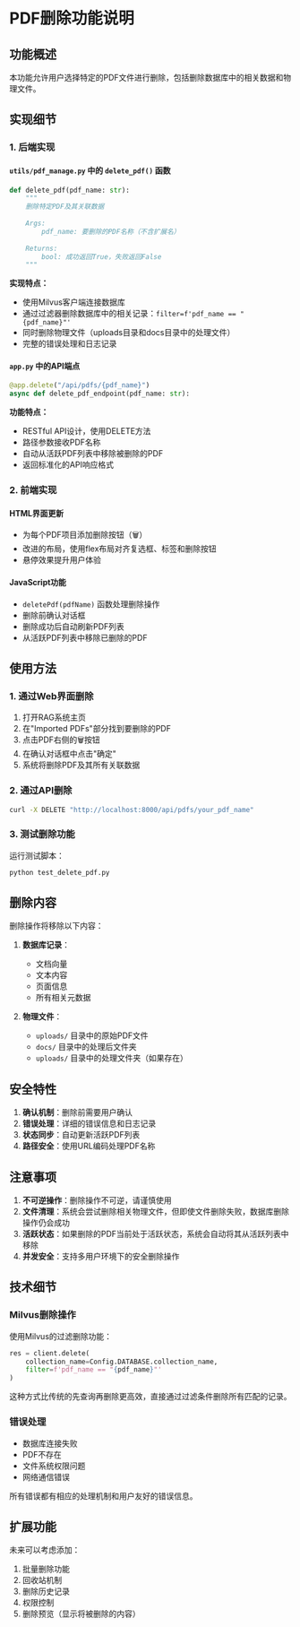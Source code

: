 # PDF删除功能说明

## 功能概述

本功能允许用户选择特定的PDF文件进行删除，包括删除数据库中的相关数据和物理文件。

## 实现细节

### 1. 后端实现

#### `utils/pdf_manage.py` 中的 `delete_pdf()` 函数

```python
def delete_pdf(pdf_name: str):
    """
    删除特定PDF及其关联数据
    
    Args:
        pdf_name: 要删除的PDF名称（不含扩展名）
    
    Returns:
        bool: 成功返回True，失败返回False
    """
```

**实现特点：**
- 使用Milvus客户端连接数据库
- 通过过滤器删除数据库中的相关记录：`filter=f'pdf_name == "{pdf_name}"'`
- 同时删除物理文件（uploads目录和docs目录中的处理文件）
- 完整的错误处理和日志记录

#### `app.py` 中的API端点

```python
@app.delete("/api/pdfs/{pdf_name}")
async def delete_pdf_endpoint(pdf_name: str):
```

**功能特点：**
- RESTful API设计，使用DELETE方法
- 路径参数接收PDF名称
- 自动从活跃PDF列表中移除被删除的PDF
- 返回标准化的API响应格式

### 2. 前端实现

#### HTML界面更新
- 为每个PDF项目添加删除按钮（🗑️）
- 改进的布局，使用flex布局对齐复选框、标签和删除按钮
- 悬停效果提升用户体验

#### JavaScript功能
- `deletePdf(pdfName)` 函数处理删除操作
- 删除前确认对话框
- 删除成功后自动刷新PDF列表
- 从活跃PDF列表中移除已删除的PDF

## 使用方法

### 1. 通过Web界面删除

1. 打开RAG系统主页
2. 在"Imported PDFs"部分找到要删除的PDF
3. 点击PDF右侧的🗑️按钮
4. 在确认对话框中点击"确定"
5. 系统将删除PDF及其所有关联数据

### 2. 通过API删除

```bash
curl -X DELETE "http://localhost:8000/api/pdfs/your_pdf_name"
```

### 3. 测试删除功能

运行测试脚本：
```bash
python test_delete_pdf.py
```

## 删除内容

删除操作将移除以下内容：

1. **数据库记录**：
   - 文档向量
   - 文本内容
   - 页面信息
   - 所有相关元数据

2. **物理文件**：
   - `uploads/` 目录中的原始PDF文件
   - `docs/` 目录中的处理后文件夹
   - `uploads/` 目录中的处理文件夹（如果存在）

## 安全特性

1. **确认机制**：删除前需要用户确认
2. **错误处理**：详细的错误信息和日志记录
3. **状态同步**：自动更新活跃PDF列表
4. **路径安全**：使用URL编码处理PDF名称

## 注意事项

1. **不可逆操作**：删除操作不可逆，请谨慎使用
2. **文件清理**：系统会尝试删除相关物理文件，但即使文件删除失败，数据库删除操作仍会成功
3. **活跃状态**：如果删除的PDF当前处于活跃状态，系统会自动将其从活跃列表中移除
4. **并发安全**：支持多用户环境下的安全删除操作

## 技术细节

### Milvus删除操作

使用Milvus的过滤删除功能：
```python
res = client.delete(
    collection_name=Config.DATABASE.collection_name,
    filter=f'pdf_name == "{pdf_name}"'
)
```

这种方式比传统的先查询再删除更高效，直接通过过滤条件删除所有匹配的记录。

### 错误处理

- 数据库连接失败
- PDF不存在
- 文件系统权限问题
- 网络通信错误

所有错误都有相应的处理机制和用户友好的错误信息。

## 扩展功能

未来可以考虑添加：
1. 批量删除功能
2. 回收站机制
3. 删除历史记录
4. 权限控制
5. 删除预览（显示将被删除的内容）
